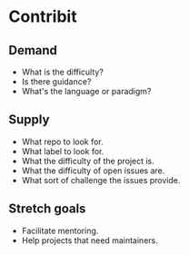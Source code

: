 # Contribit

## Demand
* What is the difficulty?
* Is there guidance?
* What's the language or paradigm?

## Supply
* What repo to look for.
* What label to look for.
* What the difficulty of the project is.
* What the difficulty of open issues are.
* What sort of challenge the issues provide.

## Stretch goals
* Facilitate mentoring.
* Help projects that need maintainers.

